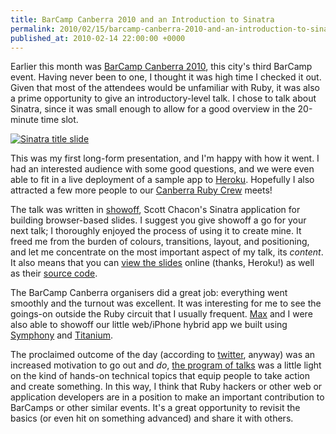 ```yaml
---
title: BarCamp Canberra 2010 and an Introduction to Sinatra
permalink: 2010/02/15/barcamp-canberra-2010-and-an-introduction-to-sinatra
published_at: 2010-02-14 22:00:00 +0000
---
```


Earlier this month was [BarCamp Canberra 2010](http://barcamp.org/BarCampCanberra), this city's third BarCamp event. Having never been to one, I thought it was high time I checked it out. Given that most of the attendees would be unfamiliar with Ruby, it was also a prime opportunity to give an introductory-level talk. I chose to talk about Sinatra, since it was small enough to allow for a good overview in the 20-minute time slot.

[![Sinatra title slide](squarespace/images/ss/35b47adf56c0.png)](http://bcc2010-sinatra.heroku.com/)

This was my first long-form presentation, and I'm happy with how it went. I had an interested audience with some good questions, and we were even able to fit in a live deployment of a sample app to [Heroku](http://heroku.com/). Hopefully I also attracted a few more people to our [Canberra Ruby Crew](http://canberraruby.com/) meets!

The talk was written in [showoff](http://github.com/schacon/showoff), Scott Chacon's Sinatra application for building browser-based slides. I suggest you give showoff a go for your next talk; I thoroughly enjoyed the process of using it to create mine. It freed me from the burden of colours, transitions, layout, and positioning, and let me concentrate on the most important aspect of my talk, its _content_. It also means that you can [view the slides](http://bcc2010-sinatra.heroku.com/) online (thanks, Heroku!) as well as their [source code](http://github.com/timriley/bcc2010-sinatra-talk).

The BarCamp Canberra organisers did a great job: everything went smoothly and the turnout was excellent. It was interesting for me to see the goings-on outside the Ruby circuit that I usually frequent. [Max](http://makenosound.com/) and I were also able to showoff our little web/iPhone hybrid app we built using [Symphony](http://symphony-cms.org/) and [Titanium](http://appcelerator.com/).

The proclaimed outcome of the day (according to [twitter](http://twitter.com/#search?q=%23bcc2010), anyway) was an increased motivation to go out and _do_, [the program of talks](http://barcamp.org/BarCampCanberra2010) was a little light on the kind of hands-on technical topics that equip people to take action and create something. In this way, I think that Ruby hackers or other web or application developers are in a position to make an important contribution to BarCamps or other similar events. It's a great opportunity to revisit the basics (or even hit on something advanced) and share it with others.

